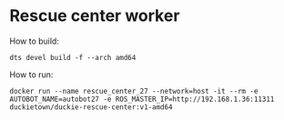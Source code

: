 # Rescue center worker

How to build:
```
dts devel build -f --arch amd64
```

How to run:
```
docker run --name rescue_center_27 --network=host -it --rm -e AUTOBOT_NAME=autobot27 -e ROS_MASTER_IP=http://192.168.1.36:11311 duckietown/duckie-rescue-center:v1-amd64
```
